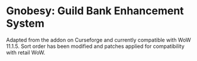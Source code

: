 # Gnobesy: Guild Bank Enhancement System

Adapted from the addon on Curseforge and currently compatible with WoW 11.1.5. Sort order has been modified and patches applied for compatibility with retail WoW.
